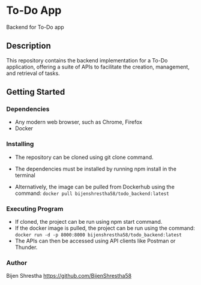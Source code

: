 # To-Do App

Backend for To-Do app

## Description

This repository contains the backend implementation for a To-Do application, offering a suite of APIs to facilitate the creation, management, and retrieval of tasks.

## Getting Started

### Dependencies

- Any modern web browser, such as Chrome, Firefox
- Docker

### Installing

- The repository can be cloned using git clone command.
- The dependencies must be installed by running npm install in the terminal

- Alternatively, the image can be pulled from Dockerhub using the command:
  `docker pull bijenshrestha58/todo_backend:latest`

### Executing Program

- If cloned, the project can be run using npm start command.
- If the docker image is pulled, the project can be run using the command:
  `docker run -d -p 8000:8000 bijenshrestha58/todo_backend:latest`
- The APIs can then be accessed using API clients like Postman or Thunder.

### Author

Bijen Shrestha
https://github.com/BijenShrestha58
